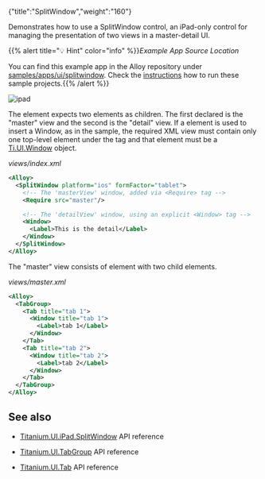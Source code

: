 {"title":"SplitWindow","weight":"160"}

Demonstrates how to use a SplitWindow control, an iPad-only control for managing the presentation of two views in a master-detail UI.

{{% alert title="💡 Hint" color="info" %}}*Example App Source Location*

You can find this example app in the Alloy repository under [samples/apps/ui/splitwindow](https://github.com/appcelerator/alloy/tree/master/samples/apps/ui/splitwindow). Check the [instructions](/docs/appc/Alloy_Framework/Alloy_Guide/Alloy_Test_Apps/) how to run these sample projects.{{% /alert %}}

![ipad](/Images/appc/download/attachments/41845771/ipad.png)

The <SplitWindow/> element expects two <Window/> elements as children. The first declared <Window/> is the "master" view and the second is the "detail" view. If a <Require> element is used to insert a Window, as in the sample, the required XML view must contain only one top-level element under the <Alloy> tag and that element must be a [Ti.UI.Window](#!/api/Titanium.UI.Window) object.

*views/index.xml*

```xml
<Alloy>
  <SplitWindow platform="ios" formFactor="tablet">
    <!-- The 'masterView' window, added via <Require> tag -->
    <Require src="master"/>

    <!-- The 'detailView' window, using an explicit <Window> tag -->
    <Window>
      <Label>This is the detail</Label>
    </Window>
  </SplitWindow>
</Alloy>
```

The "master" view consists of <TabGroup/> element with two <Tab/> child elements.

*views/master.xml*

```xml
<Alloy>
  <TabGroup>
    <Tab title="tab 1">
      <Window title="tab 1">
        <Label>tab 1</Label>
      </Window>
    </Tab>
    <Tab title="tab 2">
      <Window title="tab 2">
        <Label>tab 2</Label>
      </Window>
    </Tab>
  </TabGroup>
</Alloy>
```

## See also

* [Titanium.UI.iPad.SplitWindow](#!/api/Titanium.UI.iPad.SplitWindow) API reference

* [Titanium.UI.TabGroup](#!/api/Titanium.UI.TabGroup) API reference

* [Titanium.UI.Tab](#!/api/Titanium.UI.Tab) API reference
